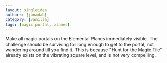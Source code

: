 ```yaml
---
layout: singleidea
authors: [jonadab]
category: [vanilla]
tags: [magic portal, planes]
---
```

Make all magic portals on the Elemental Planes immediately visible. The challenge should be surviving for long enough to get to the portal, not wandering around till you find it. This is because "Hunt for the Magic Tile" already exists on the vibrating square level, and is not very compelling.
